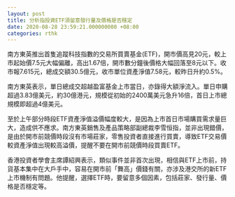 ```yaml
---
layout: post
title: 分析指投資ETF須留意發行量及價格是否穩定
date: 2020-08-28 23:59:21.000000000 +08:00
categories: rthk
---
```


南方東英推出首隻追蹤科技指數的交易所買賣基金(ETF)，開市價高見20元，較上市起始價7.5元大幅偏離，高出1.67倍，開市數分鐘後價格大幅回落至8元以下。收市報7.615元，總成交額30.5億元，收市單位資產淨值7.58元，較昨日升約0.5%。

南方東英表示，單日總成交超越盈富基金上市當日，亦錄得大額淨流入。單日申購超過3.83億美元，約30億港元，規模從初始的2400萬美元急升16倍，首日上市總規模即超過4億美元。

至於上午部分時段ETF資產淨值溢價幅度較大，是因為上市首日市場購買需求量巨大，造成供不應求。南方東英銷售及產品策略部副總裁李雪恒指，並非出現錯價，是由於開市前競價時段沒有市場莊家，零售投資者直接進行買賣，導致ETF交易價較資產淨值出現較高溢價，提醒不要在開市前競價時段買賣ETF。

香港投資者學會主席譚紹興表示，類似事件並非首次出現，相信與ETF上市前，持貨基本集中在大戶手中，容易在開市前「舞高」價錢有關，亦涉及港交所的新ETF上市機制有問題。他提醒，選擇ETF時，要留意多個因素，包括莊家、發行量、價格是否穩定等。
